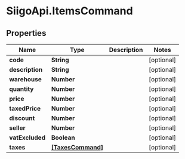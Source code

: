 # SiigoApi.ItemsCommand

## Properties

Name | Type | Description | Notes
------------ | ------------- | ------------- | -------------
**code** | **String** |  | [optional] 
**description** | **String** |  | [optional] 
**warehouse** | **Number** |  | [optional] 
**quantity** | **Number** |  | [optional] 
**price** | **Number** |  | [optional] 
**taxedPrice** | **Number** |  | [optional] 
**discount** | **Number** |  | [optional] 
**seller** | **Number** |  | [optional] 
**vatExcluded** | **Boolean** |  | [optional] 
**taxes** | [**[TaxesCommand]**](TaxesCommand.md) |  | [optional] 


